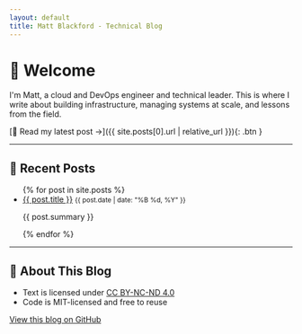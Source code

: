 ```yaml
---
layout: default
title: Matt Blackford - Technical Blog
---
```


# 👋 Welcome

I'm Matt, a cloud and DevOps engineer and technical leader. This is where I write about building infrastructure, managing systems at scale, and lessons from the field.

[📘 Read my latest post →]({{ site.posts[0].url | relative_url }}){: .btn }

---

## 📝 Recent Posts

<ul>
  {% for post in site.posts %}
    <li>
      <a href="{{ post.url | relative_url }}">{{ post.title }}</a>
      <small>{{ post.date | date: "%B %d, %Y" }}</small><br>
      <p>{{ post.summary }}</p>
    </li>
  {% endfor %}
</ul>

---

## 📌 About This Blog

- Text is licensed under [CC BY-NC-ND 4.0](https://creativecommons.org/licenses/by-nc-nd/4.0/)
- Code is MIT-licensed and free to reuse

[View this blog on GitHub](https://github.com/mblackford/blog)